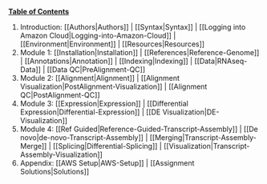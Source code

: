 [**Table of Contents**](https://github.com/griffithlab/rnaseq_tutorial/wiki)<br>
1. Introduction: [[Authors|Authors]] | [[Syntax|Syntax]] | [[Logging into Amazon Cloud|Logging-into-Amazon-Cloud]] | [[Environment|Environment]] | [[Resources|Resources]]<br>
2. Module 1: [[Installation|Installation]] | [[References|Reference-Genome]] | [[Annotations|Annotation]] | [[Indexing|Indexing]] | [[Data|RNAseq-Data]] | [[Data QC|PreAlignment-QC]]<br>
3. Module 2: [[Alignment|Alignment]] | [[Alignment Visualization|PostAlignment-Visualization]] | [[Alignment QC|PostAlignment-QC]]<br>
4. Module 3: [[Expression|Expression]] | [[Differential Expression|Differential-Expression]] | [[DE Visualization|DE-Visualization]]<br>
5. Module 4: [[Ref Guided|Reference-Guided-Transcript-Assembly]] | [[De novo|de-novo-Transcript-Assembly]] | [[Merging|Transcript-Assembly-Merge]] | [[Splicing|Differential-Splicing]] | [[Visualization|Transcript-Assembly-Visualization]]<br>
6. Appendix: [[AWS Setup|AWS-Setup]] | [[Assignment Solutions|Solutions]]<br>

